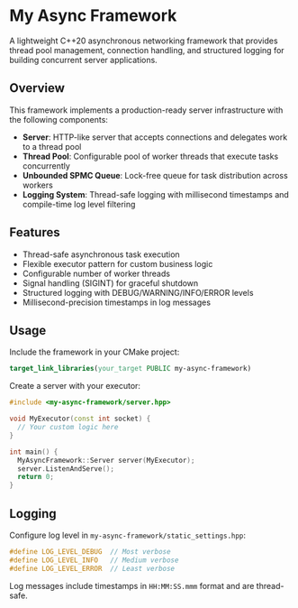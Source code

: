 # My Async Framework

A lightweight C++20 asynchronous networking framework that provides thread pool management, connection handling, and structured logging for building concurrent server applications.

## Overview

This framework implements a production-ready server infrastructure with the following components:

- **Server**: HTTP-like server that accepts connections and delegates work to a thread pool
- **Thread Pool**: Configurable pool of worker threads that execute tasks concurrently
- **Unbounded SPMC Queue**: Lock-free queue for task distribution across workers
- **Logging System**: Thread-safe logging with millisecond timestamps and compile-time log level filtering

## Features

- Thread-safe asynchronous task execution
- Flexible executor pattern for custom business logic
- Configurable number of worker threads
- Signal handling (SIGINT) for graceful shutdown
- Structured logging with DEBUG/WARNING/INFO/ERROR levels
- Millisecond-precision timestamps in log messages

## Usage

Include the framework in your CMake project:

```cmake
target_link_libraries(your_target PUBLIC my-async-framework)
```

Create a server with your executor:

```cpp
#include <my-async-framework/server.hpp>

void MyExecutor(const int socket) {
  // Your custom logic here
}

int main() {
  MyAsyncFramework::Server server(MyExecutor);
  server.ListenAndServe();
  return 0;
}
```

## Logging

Configure log level in `my-async-framework/static_settings.hpp`:

```cpp
#define LOG_LEVEL_DEBUG  // Most verbose
#define LOG_LEVEL_INFO   // Medium verbose
#define LOG_LEVEL_ERROR  // Least verbose
```

Log messages include timestamps in `HH:MM:SS.mmm` format and are thread-safe.
